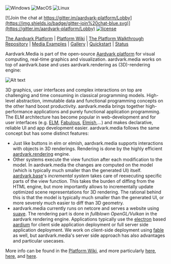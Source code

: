 ![Windows](https://github.com/aardvark-platform/aardvark.media/workflows/Windows/badge.svg)
![MacOS](https://github.com/aardvark-platform/aardvark.media/workflows/MacOS/badge.svg)
![Linux](https://github.com/aardvark-platform/aardvark.media/workflows/Linux/badge.svg)

[![Join the chat at https://gitter.im/aardvark-platform/Lobby](https://img.shields.io/badge/gitter-join%20chat-blue.svg)](https://gitter.im/aardvark-platform/Lobby)
[![license](https://img.shields.io/github/license/aardvark-platform/aardvark.media.svg)](https://github.com/aardvark-platform/aardvark.media/blob/master/LICENSE)

[The Aardvark Platform](https://aardvarkians.com/) |
[Platform Wiki](https://github.com/aardvarkplatform/aardvark.docs/wiki) | 
[The Platform Walkthrough Repository](https://github.com/aardvark-platform/walkthrough) |
[Media Examples](https://github.com/aardvark-platform/aardvark.media/tree/master/src/Examples%20(dotnetcore)) |
[Gallery](https://github.com/aardvarkplatform/aardvark.docs/wiki/Gallery) | 
[Quickstart](https://github.com/aardvarkplatform/aardvark.docs/wiki/Quickstart-Windows) | 
[Status](https://github.com/aardvarkplatform/aardvark.docs/wiki/Status)

Aardvark.Media is part of the open-source [Aardvark platform](https://github.com/aardvark-platform/aardvark.docs/wiki) for visual computing, real-time graphics and visualization. aardvark.media works on top of aardvark.base and uses aardvark.rendering as (3D)-rendering engine:

![Alt text](./data/context.svg)


3D graphics, user interfaces and complex interactions on top are challenging and time consuming in classical programming models. High-level abstraction, immutable data and functional programming concepts on the other hand boost productivity. aardvark.media brings together high-performance applications and purely functional application programming.
The ELM architecture has become popular in web-development and for user interfaces (e.g. [ELM](https://elm-lang.org/), [Fabulous](https://fsprojects.github.io/Fabulous/), [Elmish](https://elmish.github.io/elmish/),...) and makes declarative, reliable UI and app development easier.
aardvark.media follows the same concept but has some distinct features: 
 - Just like buttons in elm or elmish, aardvark.media supports interactions with objects in 3D renderings. Rendering is done by the highly efficient [aardvark.rendering](https://github.com/aardvark-platform/aardvark.rendering) engine.
 - Other systems execute the view function after each modification to the model. In aardvark.media the changes are computed on the model (which is typically much smaller than the generated UI) itself. [aardvark.base](https://github.com/aardvark-platform/aardvark.base)'s *incremental system* takes care of reexecuting specific parts of the view function. This takes the burden of diffing from the HTML engine, but more importantly allows to incrementally update optimized scene representations for 3D rendering. The rational behind this is that the model is typically much smaller than the generated UI, or more severely much easier to diff than 3D geometry.
 - aardvark.media currently runs on netcore and serves a website using [suave](https://suave.io/). The rendering part is done in *fullblown OpenGL/Vulkan* in the aardvark rendering engine. Applications typically use the [electron](https://electronjs.org/) based [aardium](https://github.com/aardvark-community/aardium) for client side application deployment or full server side application deployment. We work on client-side deployment using [fable](https://fable.io/) as well, but aardvark.media's server side approach has also advantages and particular usecases.

More info can be found in the [Platform Wiki](https://github.com/aardvarkplatform/aardvark.docs/wiki), and more particularly [here](https://github.com/aardvark-platform/aardvark.docs/wiki/Learning-Aardvark.Media-%231), [here](https://github.com/aardvark-platform/aardvark.docs/wiki/Learning-Aardvark.Media-%232), and [here](https://github.com/aardvark-platform/aardvark.docs/wiki/Learning-Aardvark.Media-%233).
